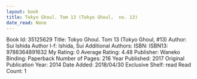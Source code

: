 ```yaml
---
layout: book
title: Tokyo Ghoul. Tom 13 (Tokyo Ghoul,  no. 13)
date_read: None
---
```


Book Id: 35125629
Title: Tokyo Ghoul. Tom 13 (Tokyo Ghoul, #13)
Author: Sui Ishida
Author l-f: Ishida, Sui
Additional Authors: 
ISBN: 
ISBN13: 9788364891632
My Rating: 0
Average Rating: 4.48
Publisher: Waneko
Binding: Paperback
Number of Pages: 216
Year Published: 2017
Original Publication Year: 2014
Date Added: 2018/04/30
Exclusive Shelf: read
Read Count: 1

